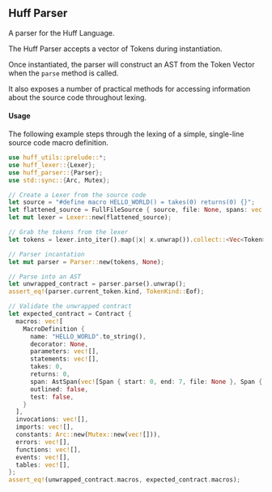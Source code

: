 ## Huff Parser

A parser for the Huff Language.

The Huff Parser accepts a vector of Tokens during instantiation.

Once instantiated, the parser will construct an AST from the Token Vector when the `parse`
method is called.

It also exposes a number of practical methods for accessing information about the source code
throughout lexing.

#### Usage

The following example steps through the lexing of a simple, single-line source code macro
definition.

```rust
use huff_utils::prelude::*;
use huff_lexer::{Lexer};
use huff_parser::{Parser};
use std::sync::{Arc, Mutex};

// Create a Lexer from the source code
let source = "#define macro HELLO_WORLD() = takes(0) returns(0) {}";
let flattened_source = FullFileSource { source, file: None, spans: vec![] };
let mut lexer = Lexer::new(flattened_source);

// Grab the tokens from the lexer
let tokens = lexer.into_iter().map(|x| x.unwrap()).collect::<Vec<Token>>();

// Parser incantation
let mut parser = Parser::new(tokens, None);

// Parse into an AST
let unwrapped_contract = parser.parse().unwrap();
assert_eq!(parser.current_token.kind, TokenKind::Eof);

// Validate the unwrapped contract
let expected_contract = Contract {
  macros: vec![
    MacroDefinition {
      name: "HELLO_WORLD".to_string(),
      decorator: None,
      parameters: vec![],
      statements: vec![],
      takes: 0,
      returns: 0,
      span: AstSpan(vec![Span { start: 0, end: 7, file: None }, Span { start: 8, end: 13, file: None }, Span { start: 14, end: 25, file: None }, Span { start: 25, end: 26, file: None }, Span { start: 26, end: 27, file: None }, Span { start: 28, end: 29, file: None }, Span { start: 30, end: 35, file: None }, Span { start: 35, end: 36, file: None }, Span { start: 36, end: 37, file: None }, Span { start: 37, end: 38, file: None }, Span { start: 39, end: 46, file: None }, Span { start: 46, end: 47, file: None }, Span { start: 47, end: 48, file: None }, Span { start: 48, end: 49, file: None }, Span { start: 50, end: 51, file: None }, Span { start: 51, end: 52, file: None }]),
      outlined: false,
      test: false,
    }
  ],
  invocations: vec![],
  imports: vec![],
  constants: Arc::new(Mutex::new(vec![])),
  errors: vec![],
  functions: vec![],
  events: vec![],
  tables: vec![],
};
assert_eq!(unwrapped_contract.macros, expected_contract.macros);
```